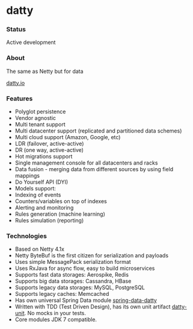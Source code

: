 # datty

### Status

Active development

### About

The same as Netty but for data

[datty.io](http://datty.io)

### Features
* Polyglot persistence
* Vendor agnostic
* Multi tenant support
* Multi datacenter support (replicated and partitioned data schemes)
* Multi cloud support (Amazon, Google, etc)
* LDR (failover, active-active)
* DR (one way, active-active)
* Hot migrations support
* Single management console for all datacenters and racks
* Data fusion - merging data from different sources by using field mappings
* Do Yourself API (DYI)
* Models support:
* Indexing of events
* Counters/variables on top of indexes
* Alerting and monitoring
* Rules generation (machine learning)
* Rules simulation (reporting)

### Technologies
* Based on Netty 4.1x
* Netty ByteBuf is the first citizen for serialization and payloads
* Uses simple MessagePack serialization format
* Uses RxJava for async flow, easy to build microservices
* Supports fast data storages: Aerospike, Redis
* Supports big data storages: Cassandra, HBase
* Supports legacy data storages: MySQL, PostgreSQL
* Supports legacy caches: Memcached
* Has own universal Spring Data module [spring-data-datty](spring-data-datty)
* Written with TDD (Test Driven Design), has its own unit artifact [datty-unit](datty-unit). No mocks in your tests.
* Core modules JDK 7 compatible.

